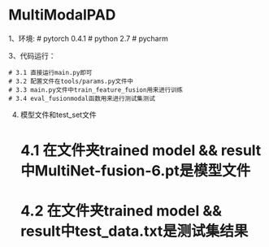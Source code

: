 # MultiModalPAD


1、环境:
    # pytorch 0.4.1
	# python 2.7
	# pycharm
	

3、代码运行：

    # 3.1 直接运行main.py即可
	# 3.2 配置文件在tools/params.py文件中
	# 3.3 main.py文件中train_feature_fusion用来进行训练
	# 3.4 eval_fusionmodal函数用来进行测试集测试
	
4. 模型文件和test_set文件
	# 4.1 在文件夹trained model && result中MultiNet-fusion-6.pt是模型文件
	# 4.2 在文件夹trained model && result中test_data.txt是测试集结果
	
